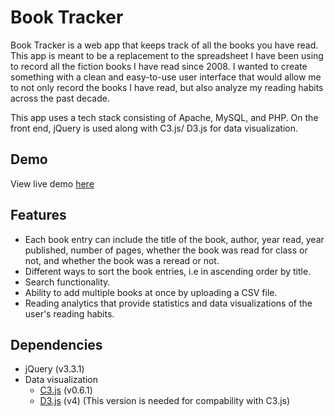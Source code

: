# Book Tracker
Book Tracker is a web app that keeps track of all the books you have read. This app is meant to be a replacement to the spreadsheet I have been using to record all the fiction books I have read since 2008. I wanted to create something with a clean and easy-to-use user interface that would allow me to not only record the books I have read, but also analyze my reading habits across the past decade. 

This app uses a tech stack consisting of Apache, MySQL, and PHP. On the front end, jQuery is used along with C3.js/ D3.js for data visualization.  

## Demo
View live demo [here](https://still-scrubland-90743.herokuapp.com/)

## Features
- Each book entry can include the title of the book, author, year read, year published, number of pages, whether the book was read for class or not, and whether the book was a reread or not.
- Different ways to sort the book entries, i.e in ascending order by title.
- Search functionality.
- Ability to add multiple books at once by uploading a CSV file.
- Reading analytics that provide statistics and data visualizations of the user's reading habits.

## Dependencies
- jQuery (v3.3.1)
- Data visualization
  - [C3.js](http://c3js.org) (v0.6.1)
  - [D3.js](https://d3js.org/) (v4) (This version is needed for compability with C3.js)
